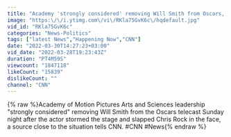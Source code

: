 ```yaml
---
title: "Academy 'strongly considered' removing Will Smith from Oscars, source says"
image: "https:\/\/i.ytimg.com\/vi\/RKla75GvK6c\/hqdefault.jpg"
vid_id: "RKla75GvK6c"
categories: "News-Politics"
tags: ["latest News","Happening Now","CNN"]
date: "2022-03-30T14:27:23+03:00"
vid_date: "2022-03-28T19:23:43Z"
duration: "PT4M59S"
viewcount: "1847118"
likeCount: "15839"
dislikeCount: ""
channel: "CNN"
---
```

{% raw %}Academy of Motion Pictures Arts and Sciences leadership &quot;strongly considered&quot; removing Will Smith from the Oscars telecast Sunday night after the actor stormed the stage and slapped Chris Rock in the face, a source close to the situation tells CNN. #CNN #News{% endraw %}
